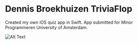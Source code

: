 # Dennis Broekhuizen TriviaFlop

Created my own iOS quiz app in Swift. App submitted for Minor Programmeren University of Amsterdam.

![Alt Text]("")
